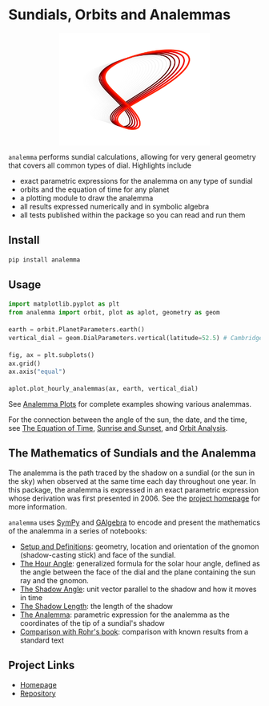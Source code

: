
# Sundials, Orbits and Analemmas

<style>
  .center {
  display: block;
  margin-left: auto;
  margin-right: auto;
  }
</style>

<img width="300px" src="img/analemma_logo_dark_mode_red.svg" class="center"/>

`analemma` performs sundial calculations, allowing for very general geometry that covers all common types of dial. Highlights include

 * exact parametric expressions for the analemma on any type of sundial
 * orbits and the equation of time for any planet
 * a plotting module to draw the analemma
 * all results expressed numerically and in symbolic algebra
 * all tests published within the package so you can read and run them

## Install

```bash
pip install analemma
```

## Usage

```python
import matplotlib.pyplot as plt
from analemma import orbit, plot as aplot, geometry as geom

earth = orbit.PlanetParameters.earth()
vertical_dial = geom.DialParameters.vertical(latitude=52.5) # Cambridge, UK

fig, ax = plt.subplots()
ax.grid()
ax.axis("equal")

aplot.plot_hourly_analemmas(ax, earth, vertical_dial)
```

See [Analemma Plots](nb/sundial_plots.md) for complete examples showing various analemmas.

For the connection between the angle of the sun, the date, and the time, see [The Equation of
Time](nb/equation_of_time.md), [Sunrise and Sunset](nb/sunrise_and_sunset.md), and [Orbit Analysis](nb/orbit_analysis.md).

## The Mathematics of Sundials and the Analemma

The analemma is the path traced by the shadow on a sundial (or the sun in the sky) when observed at the same time each day throughout one year. In this package, the analemma is expressed in an exact parametric expression whose derivation was first presented in 2006. See the [project homepage](https://russellgoyder.github.io/sundial-latex/) for more information.

`analemma` uses [SymPy](https://www.sympy.org/en/index.html) and [GAlgebra](https://github.com/pygae/galgebra) to encode and present the mathematics of the analemma in a series of notebooks:

 * [Setup and Definitions](nb/sundial_setup.md): geometry, location and orientation of the gnomon
   (shadow-casting stick) and face of the sundial.
 * [The Hour Angle](nb/hour_angle.md): generalized formula for the solar hour angle, defined
   as the angle between the face of the dial and the plane containing the sun ray and the gnomon.
 * [The Shadow Angle](nb/shadow_angle.md): unit vector parallel to the shadow and how it moves in time
 * [The Shadow Length](nb/shadow_length.md): the length of the shadow
 * [The Analemma](nb/analemma.md): parametric expression for the analemma as the coordinates of the tip of a sundial's shadow
 * [Comparison with Rohr's book](nb/rohr_comparison.md): comparison with known results from a standard text


## Project Links

 * [Homepage](https://russellgoyder.github.io/sundial-latex/)
 * [Repository](https://github.com/russellgoyder/sundial)
